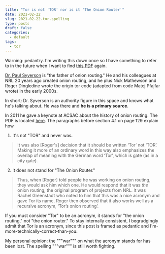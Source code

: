 ```yaml
---
title: "Tor is not 'TOR' nor is it 'The Onion Router'"
date: 2021-02-22
slug: 2021-02-22-tor-spelling
type: posts
draft: false
categories:
  - default
tags:
  - tor
---
```


[paper]: https://www.acsac.org/2011/program/keynotes/syverson.pdf
[paul]: https://www.syverson.org/

Warning: pedantry. I'm writing this down once so I have something to refer to in the future when I want to find [this PDF][paper] again.

[Dr. Paul Syverson][paul] is "the father of onion routing." He and his colleagues at NRL 20 years ago created onion routing, and he plus Nick Mathewson and Roger Dingledine wrote the origin tor code (adapted from code Matej Pfajfar wrote) in the early 2000s.

In short: Dr. Syverson is an authority figure in this space and knows what he's talking about. He was there and **he is a primary source.**

In 2011 he gave a keynote at ACSAC about the history of onion routing. The PDF is located [here][paper]. The paragraphs before section 4.1 on page 129 explain how

1. It's not "TOR" and never was.  
> It was also [Roger's] decision that it should be written ‘Tor’ not ‘TOR’. Making it more of an ordinary word in this way also emphasizes the overlap of meaning with the German word ‘Tor’, which is gate (as in a city gate).

2. It does not stand for "The Onion Router."
> Thus, when [Roger] told people he was working on onion routing, they would ask him which one. He would respond that it was *the* onion routing, the original program of projects from NRL. It was Rachel Greenstadt who noted to him that this was a nice acronym and gave Tor its name. Roger then observed that it also works well as a recursive acronym, ‘Tor’s onion routing’.

If you must consider "Tor" to be an acronym, it stands for "the onion routing," not "the onion router." To stay internally consistent, I begrudgingly admit that Tor is an acronym, since this post is framed as pedantic and I'm-more-technically-correct-than-you.

My personal opinion: the """war""" on what the acronym stands for has been lost. The spelling """war""" is still worth fighting.
